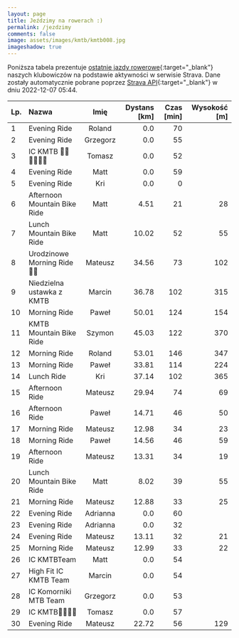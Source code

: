 ```yaml
---
layout: page
title: Jeździmy na rowerach :)
permalink: /jezdzimy
comments: false
image: assets/images/kmtb/kmtb008.jpg
imageshadow: true
---
```


Poniższa tabela prezentuje [ostatnie jazdy rowerowe](https://www.strava.com/clubs/336381){:target="_blank"} naszych klubowiczów na podstawie aktywności w serwisie Strava. Dane zostały automatycznie pobrane poprzez [Strava API](https://developers.strava.com/docs/reference/#api-Clubs-getClubActivitiesById){:target="_blank"} w dniu 2022-12-07 05:44.

Lp. | Nazwa | Imię | Dystans [km] | Czas [min] | Wysokość [m]
:--- | :--- | :---: | ---: | ---: | ---:
1|Evening Ride|Roland|0.0|70|
2|Evening Ride|Grzegorz|0.0|55|
3|IC KMTB 💪🏻💪🏻💪🏻|Tomasz|0.0|52|
4|Evening Ride|Matt|0.0|59|
5|Evening Ride|Kri|0.0|0|
6|Afternoon Mountain Bike Ride|Matt|4.51|21|28
7|Lunch Mountain Bike Ride|Matt|10.02|52|55
8|Urodzinowe Morning Ride 🥳💪|Mateusz|34.56|73|102
9|Niedzielna ustawka z KMTB|Marcin|36.78|102|315
10|Morning Ride|Paweł|50.01|124|154
11|KMTB Mountain Bike Ride|Szymon|45.03|122|370
12|Morning Ride|Roland|53.01|146|347
13|Morning Ride|Paweł|33.81|114|224
14|Lunch Ride|Kri|37.14|102|365
15|Afternoon Ride|Mateusz|29.94|74|69
16|Afternoon Ride|Paweł|14.71|46|50
17|Morning Ride|Mateusz|12.98|34|23
18|Morning Ride|Paweł|14.56|46|59
19|Afternoon Ride|Mateusz|13.31|34|19
20|Lunch Mountain Bike Ride|Matt|8.02|39|55
21|Morning Ride|Mateusz|12.88|33|25
22|Evening Ride|Adrianna|0.0|60|
23|Evening Ride|Adrianna|0.0|32|
24|Evening Ride|Mateusz|13.11|32|21
25|Morning Ride|Mateusz|12.99|33|22
26|IC KMTBTeam|Matt|0.0|54|
27|High Fit IC KMTB Team|Marcin|0.0|54|
28|IC Komorniki MTB Team|Grzegorz|0.0|53|
29|IC KMTB💪🏻💪🏻|Tomasz|0.0|57|
30|Evening Ride|Mateusz|22.72|56|129
